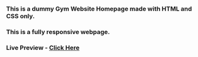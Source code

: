 ### This is a dummy Gym Website Homepage made with HTML and CSS only.
### This is a fully responsive webpage.
### Live Preview - <a href="https://ajaysinghpanwar.github.io/Gym-Website/">Click Here</a>

